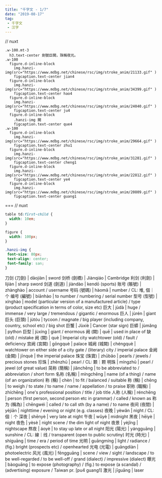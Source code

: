 ```yaml
---
title: "千字文 - 1/7"
date: "2019-08-17"
tag: 
 - 千字文
 - 汉字
---
```

// nuxt
```pug
.w-100.mt-3
  h3.text-center 劍號巨闕，珠稱夜光。
.w-100
  figure.d-inline-block
    img.hanzi-img(src="https://www.mdbg.net/chinese/rsc/img/stroke_anim/21133.gif" )
    figcaption.text-center jian4
  figure.d-inline-block
    img.hanzi-img(src="https://www.mdbg.net/chinese/rsc/img/stroke_anim/34399.gif" )
    figcaption.text-center hao4
  figure.d-inline-block
    img.hanzi-img(src="https://www.mdbg.net/chinese/rsc/img/stroke_anim/24040.gif" )
    figcaption.text-center ju4
  figure.d-inline-block
    .hanzi-img 闕
    figcaption.text-center que4
.w-100
  figure.d-inline-block
    img.hanzi-img(src="https://www.mdbg.net/chinese/rsc/img/stroke_anim/29664.gif" )
    figcaption.text-center zhu1
  figure.d-inline-block
    img.hanzi-img(src="https://www.mdbg.net/chinese/rsc/img/stroke_anim/31281.gif" )
    figcaption.text-center cheng1
  figure.d-inline-block
    img.hanzi-img(src="https://www.mdbg.net/chinese/rsc/img/stroke_anim/22812.gif" )
    figcaption.text-center ye4
  figure.d-inline-block
    img.hanzi-img(src="https://www.mdbg.net/chinese/rsc/img/stroke_anim/20809.gif" )
    figcaption.text-center guang1
```
===
// nuxt
```css
table td:first-child {
  width: 10em;
}

figure {
  width: 100px;
}

.hanzi-img {
 font-size: 80px;
 text-align: center;
 font-family: san;
}
```

刀剑 (刀劍) | dāojiàn | sword
剑桥 (劍橋) | Jiànqiáo | Cambridge
利剑 (利劍) | lìjiàn | sharp sword
剑道 (劍道) | jiàndào | kendō (sports)
账号 (賬號) | zhànghào | account / username
号码 (號碼) | hàomǎ | number / CL: 堆, 個｜个
编号 (編號) | biānhào | to number / numbering / serial number
型号 (型號) | xínghào | model (particular version of a manufactured article) / type (product specification in terms of color, size etc)
巨大 | jùdà | huge / immense / very large / tremendous / gigantic / enormous
巨人 | jùrén | giant
巨头 (巨頭) | jùtóu | tycoon / magnate / big player (including company, country, school etc) / big shot
巨蟹 | Jùxiè | Cancer (star sign)
巨蟒 | jùmǎng | python
巨型 | jùxíng | giant / enormous
阙 (闕) | quē | used in place of 缺 (old) / mistake
阙 (闕) | què | Imperial city watchtower (old) / fault / deficiency
宫阙 (宮闕) | gōngquè | palace
城阙 (城闕) | chéngquè | watchtower on either side of a city gate / (literary) city / imperial palace
金阙 (金闕) | jīnquè | the imperial palace
珠宝 (珠寶) | zhūbǎo | pearls / jewels / precious stones
珍珠 | zhēnzhū | pearl / CL: 顆｜颗
明珠 | míngzhū | pearl / jewel (of great value)
简称 (簡稱) | jiǎnchēng | to be abbreviated to / abbreviation / short form
名称 (名稱) | míngchēng | name (of a thing) / name (of an organization)
称 (稱) | chèn | to fit / balanced / suitable
称 (稱) | chēng | to weigh / to state / to name / name / appellation / to praise
职称 (職稱) | zhíchēng | one's professional position / title / job title
人称 (人稱) | rénchēng | person (first person, second person etc in grammar) / called / known as
称为 (稱為) | chēngwéi | called / to call sth (by a name) / to name
夜间 (夜間) | yèjiān | nighttime / evening or night (e.g. classes)
夜晚 | yèwǎn | night / CL: 個｜个
深夜 | shēnyè | very late at night
午夜 | wǔyè | midnight
黑夜 | hēiyè | night
夜色 | yèsè | night scene / the dim light of night
夜景 | yèjǐng | nightscape
熬夜 | áoyè | to stay up late or all night
阳光 (陽光) | yángguāng | sunshine / CL: 線｜线 / transparent (open to public scrutiny)
时光 (時光) | shíguāng | time / era / period of time
光明 | guāngmíng | light / radiance / (fig.) bright (prospects etc) / openhearted
光电 (光電) | guāngdiàn | photoelectric
风光 (風光) | fēngguāng | scene / view / sight / landscape / to be well-regarded / to be well-off / grand (dialect) / impressive (dialect)
曝光 | bàoguāng | to expose (photography) / (fig.) to expose (a scandal) / (advertising) exposure / Taiwan pr. [pu4 guang1]
激光 | jīguāng | laser

